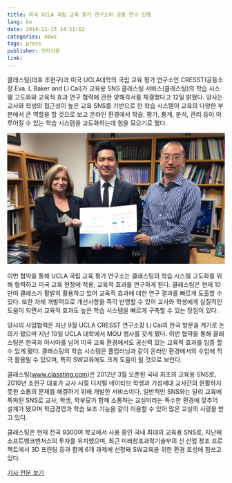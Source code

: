 ```yaml
---
title: 미국 UCLA 국립 교육 평가 연구소와 공동 연구 진행
lang: ko
date: 2014-11-13 14:21:12
categories: news
tags: press
publisher: 전자신문
link:
---
```


클래스팅(대표 조현구)과 미국 UCLA대학의 국립 교육 평가 연구소인 CRESST(공동소장 Eva. L Baker and Li Cai)가 교육용 SNS 클래스팅 서비스(클래스팅)의 학습 시스템 고도화와 교육적 효과 연구 협력에 관한 양해각서를 체결했다고 12일 밝혔다. <!-- more --> 양사는 교사와 학생의 접근성이 높은 교육 SNS를 기반으로 한 학습 시스템이 교육의 다양한 부분에서 큰 역할을 할 것으로 보고 온라인 환경에서 학습, 평가, 통계, 분석, 관리 등이 이루어질 수 있는 학습 시스템을 고도화하는데 힘을 모으기로 했다.

![](/images/posts/141113_cresst.jpg)

이번 협약을 통해 UCLA 국립 교육 평가 연구소는 클래스팅의 학습 시스템 고도화를 위해 협력하고 미국 교육 현장에 적용, 교육적 효과를 연구하게 된다. 클래스팅은 현재 10만여 클래스가 활발히 활용하고 있어 교육적 효과에 대한 연구 결과를 빠르게 도출할 수 있다. 또한 자체 개발력으로 개선사항을 즉각 반영할 수 있어 교사와 학생에게 실질적인 도움이 되면서 교육적 효과도 높은 학습 시스템을 빠르게 구축할 수 있는 장점이 있다.

양사의 사업협력은 지난 9월 UCLA CRESST 연구소장 Li Cai의 한국 방문을 계기로 논의가 됐으며 지난 10일 UCLA 대학에서 MOU 행사를 갖게 됐다. 이번 협약을 통해 클래스팅은 한국과 아시아를 넘어 미국 교육 환경에서도 공신력 있는 교육적 효과를 입증 할 수 있게 됐다. 클래스팅의 학습 시스템은 플립러닝과 같이 온라인 환경에서의 수업에 적극 활용될 수 있으며, 특히 SW교육에도 크게 도움이 될 것으로 보인다.

클래스팅(www.classting.com)은 2012년 3월 오픈된 국내 최초의 교육용 SNS로, 2010년 조현구 대표가 교사 시절 디지털 네이티브 학생과 기성세대 교사간의 원활하지 못한 소통의 문제를 해결하기 위해 개발한 서비스이다. 일반적인 SNS와는 달리 교육에 특화된 SNS로 교사, 학생, 학부모가 함께 소통하는 교실이라는 특수한 환경에 맞추어 설계가 됐으며 학급경영과 학습 보조 기능을 같이 이용할 수 있어 많은 교실의 사랑을 받고 있다.

클래스팅은 현재 전국 9300여 학교에서 사용 중인 국내 최대의 교육용 SNS로, 지난해 소프트뱅크벤처스의 투자를 유치했으며, 최근 미래창조과학기술부의 신 산업 창조 프로젝트에서 3D 프린팅 등과 함께 6개 과제에 선정돼 SW교육을 위한 환경 조성에 힘쓰고 있다.

[기사 전문 보기](http://www.etnews.com/20141112000810)
